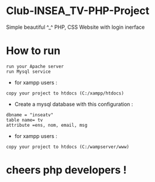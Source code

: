 # Club-INSEA_TV-PHP-Project
Simple beautiful ^_^ PHP, CSS Website with login inerface 
 
 # How to run 
 ```
 run your Apache server
 run Mysql service
 ```
 * for xampp users :
 ```
 copy your project to htdocs (C:/xampp/htdocs)
 
 ```
 * Create a mysql database with this configuration :
 ```
 dbname = "inseatv"
 table name= tv
 attribute =ens, nom, email, msg
 ```
  * for xampp users :
 ```
 copy your project to htdocs (C:/wampserver/www)
 ```
# cheers php developers !
